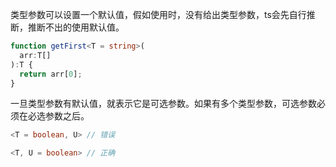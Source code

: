 类型参数可以设置一个默认值，假如使用时，没有给出类型参数，ts会先自行推断，推断不出的使用默认值。

```typescript
function getFirst<T = string>(
  arr:T[]
):T {
  return arr[0];
}
```

一旦类型参数有默认值，就表示它是可选参数。如果有多个类型参数，可选参数必须在必选参数之后。

```typescript
<T = boolean, U> // 错误

<T, U = boolean> // 正确
```

